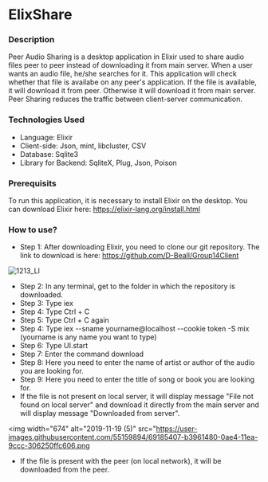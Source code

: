 # ElixShare
### Description
Peer Audio Sharing is a desktop application in Elixir used to share audio files peer to peer instead of downloading it from main server. When a user wants an audio file, he/she searches for it. This application will check whether that file is availabe on any  peer's application. If the file is available, it will download it from peer. Otherwise it will download it from main server. Peer Sharing reduces the traffic between client-server communication.
### Technologies Used
* Language: Elixir
* Client-side: Json, mint, libcluster, CSV
* Database: Sqlite3
* Library for Backend: SqliteX, Plug, Json, Poison
### Prerequisits
To run this application, it is necessary to install Elixir on the desktop. You can download Elixir here: https://elixir-lang.org/install.html
### How to use?
* Step 1: After downloading Elixir, you need to clone our git repository. The link to download is here: https://github.com/D-Beall/Group14Client

![1213_LI](https://user-images.githubusercontent.com/55159894/69183154-6f087a00-0ae0-11ea-8276-c421666414fc.jpg)


* Step 2: In any terminal, get to the folder in which the repository is downloaded.
* Step 3: Type iex
* Step 4: Type Ctrl + C
* Step 5: Type Ctrl + C again
* Step 4: Type iex --sname yourname@localhost --cookie token -S mix          (yourname is any name you want to type)
* Step 6: Type UI.start
* Step 7: Enter the command download
* Step 8: Here you need to enter the name of artist or author of the audio you are looking for.
* Step 9: Here you need to enter the title of song or book you are looking for.
* If the file is not present on local server, it will display message "File not found on local server" and download it directly from the main server and will display message "Downloaded from server".

<img width="674" alt="2019-11-19 (5)" src="https://user-images.githubusercontent.com/55159894/69185407-b3961480-0ae4-11ea-9ccc-306250ffc606.png

* If the file is present with the peer (on local network), it will be downloaded from the peer.








